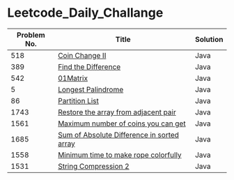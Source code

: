# Leetcode_Daily_Challange

|Problem No.   |                        Title                                                                                          |    Solution       |
|  ----------   | -------------------------------------------------------------------------------------------------                     | ---------------   |
|     518       |               [ Coin Change II ](url)                                                                                 |      Java         |
|     389       |              [ Find the Difference ](url)                                                                            |      Java         |
|     542       |            [01Matrix  ](url)                                                                                          |      Java         |
|     5         |            [Longest Palindrome](https://leetcode.com/problems/longest-palindromic-substring/)                         |      Java         |
|     86        |            [Partition List ](https://leetcode.com/problems/partition-list/)                                           |      Java         |
|     1743      | [Restore the array from adjacent pair](https://leetcode.com/problems/restore-the-array-from-adjacent-pairs/)          |     Java          |
|     1561      | [ Maximum number of coins you can get](https://leetcode.com/problems/maximum-number-of-coins-you-can-get/)            |     Java          |
|     1685      | [ Sum of Absolute Difference in sorted array](https://leetcode.com/problems/sum-of-absolute-differences-in-a-sorted-array/) |  Java       |
|     1558      | [Minimum time to make rope colorfully](https://leetcode.com/problems/minimum-time-to-make-rope-colorful/)             |     Java          |
|     1531      | [String Compression 2 ](https://leetcode.com/problems/string-compression-ii/)                                         |     Java          |
 
